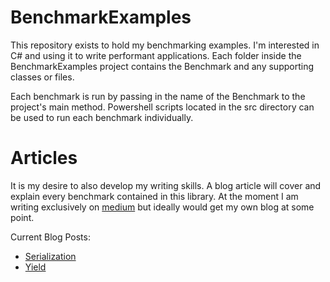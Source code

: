 # BenchmarkExamples

This repository exists to hold my benchmarking examples. I'm interested in C# and using it to write performant applications. Each folder inside the BenchmarkExamples project contains the Benchmark and any supporting classes or files. 

Each benchmark is run by passing in the name of the Benchmark to the project's main method. Powershell scripts located in the src directory can be used to run each benchmark individually.

# Articles

It is my desire to also develop my writing skills. A blog article will cover and explain every benchmark contained in this library. At the moment I am writing exclusively on [medium](https://medium.com/@morgankenyon) but ideally would get my own blog at some point. 

Current Blog Posts:

- [Serialization](https://medium.com/p/comparing-c-serialization-techniques-be-wary-of-xml-38f3a4715bbd?source=email-89d87dcc9e73--writer.postDistributed&sk=fc54c021a33b48e8c1916f8d5ff44116)
- [Yield](https://dev.to/morganw09/benchmarking-the-yield-statement-in-c-2d8g)
